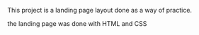 This project is a landing page layout done as a way of practice.

the landing page was done with HTML and CSS